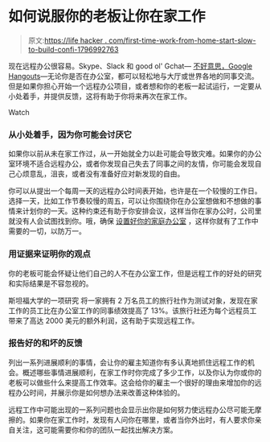 # 如何说服你的老板让你在家工作

> 原文:[https://life hacker . com/first-time-work-from-home-start-slow-to-build-confi-1796992763](https://lifehacker.com/first-time-working-from-home-start-slow-to-build-confi-1796992763)

现在远程办公很容易。Skype、Slack 和 good ol' Gchat— [不好意思，Google Hangouts](http://jezebel.com/goodbye-gchat-hello-chaos-1796430899)—无论你是否在办公室，都可以轻松地与大厅或世界各地的同事交流。但是如果你担心开始一个远程办公项目，或者想和你的老板一起试运行，一定要从小处着手，并提供反馈，这将有助于你将来再次在家工作。

Watch

### 从小处着手，因为你可能会讨厌它

如果你以前从未在家工作过，从一开始就全力以赴可能会导致灾难。如果你的办公室环境不适合远程办公，或者你发现自己失去了同事之间的友情，你可能会发现自己心烦意乱，沮丧，或者没有准备好应对新发现的自由。

你可以从提出一个每周一天的远程办公时间表开始，也许是在一个较慢的工作日。选择一天，比如工作节奏较慢的周五，可以让你围绕你在办公室想做和不想做的事情来计划你的一天。这种约束还有助于你安排会议，这样当你在家办公时，公司里就没有人会试图找到你。哦，确保 [设置好你的家庭办公室](http://lifehacker.com/how-to-find-the-perfect-remote-working-setup-for-you-1702126362) ，这样你就有了工作中需要的一切，以防万一。

### 用证据来证明你的观点

你的老板可能会怀疑让他们自己的人不在办公室工作，但是远程工作的好处的研究和实际结果是不容忽视的。

斯坦福大学的一项研究 将一家拥有 2 万名员工的旅行社作为测试对象，发现在家工作的员工比在办公室工作的同事绩效提高了 13%。该旅行社还为每个远程员工带来了高达 2000 美元的额外利润，这有助于实现远程工作。

### 报告好的和坏的反馈

列出一系列进展顺利的事情，会让你的雇主知道你有多认真地抓住远程工作的机会。概述哪些事情进展顺利，在家工作时你完成了多少工作，以及你认为你或你的老板可以做些什么来提高工作效率。这会给你的雇主一个很好的理由来增加你的远程办公时间，并展示你是如何想办法来改善这种体验的。

远程工作中可能出现的一系列问题也会显示出你是如何努力使远程办公尽可能无摩擦的。如果你在家工作时，发现有人问你在哪里，或者当你外出时，有人要求你亲自关注，这可能需要你和你的团队一起找出解决方案。
